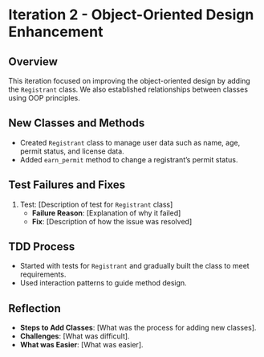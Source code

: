 # Iteration 2 - Object-Oriented Design Enhancement

## Overview
This iteration focused on improving the object-oriented design by adding the `Registrant` class. We also established relationships between classes using OOP principles.

## New Classes and Methods
- Created `Registrant` class to manage user data such as name, age, permit status, and license data.
- Added `earn_permit` method to change a registrant’s permit status.

## Test Failures and Fixes
1. Test: [Description of test for `Registrant` class]
   - **Failure Reason**: [Explanation of why it failed]
   - **Fix**: [Description of how the issue was resolved]
   
## TDD Process
- Started with tests for `Registrant` and gradually built the class to meet requirements.
- Used interaction patterns to guide method design.

## Reflection
- **Steps to Add Classes**: [What was the process for adding new classes].
- **Challenges**: [What was difficult].
- **What was Easier**: [What was easier].


